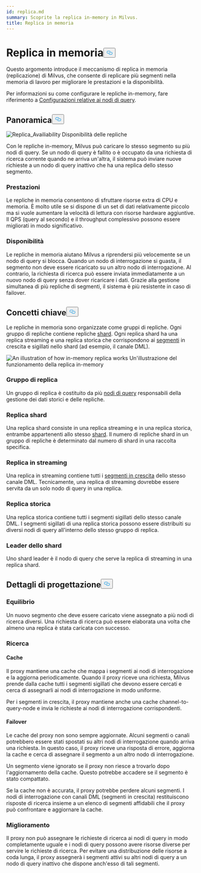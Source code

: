 ```yaml
---
id: replica.md
summary: Scoprite la replica in-memory in Milvus.
title: Replica in memoria
---
```

<h1 id="In-Memory-Replica" class="common-anchor-header">Replica in memoria<button data-href="#In-Memory-Replica" class="anchor-icon" translate="no">
      <svg translate="no"
        aria-hidden="true"
        focusable="false"
        height="20"
        version="1.1"
        viewBox="0 0 16 16"
        width="16"
      >
        <path
          fill="#0092E4"
          fill-rule="evenodd"
          d="M4 9h1v1H4c-1.5 0-3-1.69-3-3.5S2.55 3 4 3h4c1.45 0 3 1.69 3 3.5 0 1.41-.91 2.72-2 3.25V8.59c.58-.45 1-1.27 1-2.09C10 5.22 8.98 4 8 4H4c-.98 0-2 1.22-2 2.5S3 9 4 9zm9-3h-1v1h1c1 0 2 1.22 2 2.5S13.98 12 13 12H9c-.98 0-2-1.22-2-2.5 0-.83.42-1.64 1-2.09V6.25c-1.09.53-2 1.84-2 3.25C6 11.31 7.55 13 9 13h4c1.45 0 3-1.69 3-3.5S14.5 6 13 6z"
        ></path>
      </svg>
    </button></h1><p>Questo argomento introduce il meccanismo di replica in memoria (replicazione) di Milvus, che consente di replicare più segmenti nella memoria di lavoro per migliorare le prestazioni e la disponibilità.</p>
<p>Per informazioni su come configurare le repliche in-memory, fare riferimento a <a href="/docs/it/configure_querynode.md#queryNodereplicas">Configurazioni relative ai nodi di query</a>.</p>
<h2 id="Overview" class="common-anchor-header">Panoramica<button data-href="#Overview" class="anchor-icon" translate="no">
      <svg translate="no"
        aria-hidden="true"
        focusable="false"
        height="20"
        version="1.1"
        viewBox="0 0 16 16"
        width="16"
      >
        <path
          fill="#0092E4"
          fill-rule="evenodd"
          d="M4 9h1v1H4c-1.5 0-3-1.69-3-3.5S2.55 3 4 3h4c1.45 0 3 1.69 3 3.5 0 1.41-.91 2.72-2 3.25V8.59c.58-.45 1-1.27 1-2.09C10 5.22 8.98 4 8 4H4c-.98 0-2 1.22-2 2.5S3 9 4 9zm9-3h-1v1h1c1 0 2 1.22 2 2.5S13.98 12 13 12H9c-.98 0-2-1.22-2-2.5 0-.83.42-1.64 1-2.09V6.25c-1.09.53-2 1.84-2 3.25C6 11.31 7.55 13 9 13h4c1.45 0 3-1.69 3-3.5S14.5 6 13 6z"
        ></path>
      </svg>
    </button></h2><p>
  
   <span class="img-wrapper"> <img translate="no" src="/docs/v2.4.x/assets/replica_availability.jpg" alt="Replica_Availiability" class="doc-image" id="replica_availiability" />
   </span> <span class="img-wrapper"> <span>Disponibilità delle repliche</span> </span></p>
<p>Con le repliche in-memory, Milvus può caricare lo stesso segmento su più nodi di query. Se un nodo di query è fallito o è occupato da una richiesta di ricerca corrente quando ne arriva un'altra, il sistema può inviare nuove richieste a un nodo di query inattivo che ha una replica dello stesso segmento.</p>
<h3 id="Performance" class="common-anchor-header">Prestazioni</h3><p>Le repliche in memoria consentono di sfruttare risorse extra di CPU e memoria. È molto utile se si dispone di un set di dati relativamente piccolo ma si vuole aumentare la velocità di lettura con risorse hardware aggiuntive. Il QPS (query al secondo) e il throughput complessivo possono essere migliorati in modo significativo.</p>
<h3 id="Availability" class="common-anchor-header">Disponibilità</h3><p>Le repliche in memoria aiutano Milvus a riprendersi più velocemente se un nodo di query si blocca. Quando un nodo di interrogazione si guasta, il segmento non deve essere ricaricato su un altro nodo di interrogazione. Al contrario, la richiesta di ricerca può essere inviata immediatamente a un nuovo nodo di query senza dover ricaricare i dati. Grazie alla gestione simultanea di più repliche di segmenti, il sistema è più resistente in caso di failover.</p>
<h2 id="Key-Concepts" class="common-anchor-header">Concetti chiave<button data-href="#Key-Concepts" class="anchor-icon" translate="no">
      <svg translate="no"
        aria-hidden="true"
        focusable="false"
        height="20"
        version="1.1"
        viewBox="0 0 16 16"
        width="16"
      >
        <path
          fill="#0092E4"
          fill-rule="evenodd"
          d="M4 9h1v1H4c-1.5 0-3-1.69-3-3.5S2.55 3 4 3h4c1.45 0 3 1.69 3 3.5 0 1.41-.91 2.72-2 3.25V8.59c.58-.45 1-1.27 1-2.09C10 5.22 8.98 4 8 4H4c-.98 0-2 1.22-2 2.5S3 9 4 9zm9-3h-1v1h1c1 0 2 1.22 2 2.5S13.98 12 13 12H9c-.98 0-2-1.22-2-2.5 0-.83.42-1.64 1-2.09V6.25c-1.09.53-2 1.84-2 3.25C6 11.31 7.55 13 9 13h4c1.45 0 3-1.69 3-3.5S14.5 6 13 6z"
        ></path>
      </svg>
    </button></h2><p>Le repliche in memoria sono organizzate come gruppi di repliche. Ogni gruppo di repliche contiene repliche <a href="https://milvus.io/docs/v2.1.x/glossary.md#Sharding">shard</a>. Ogni replica shard ha una replica streaming e una replica storica che corrispondono ai <a href="https://milvus.io/docs/v2.1.x/glossary.md#Segment">segmenti</a> in crescita e sigillati nello shard (ad esempio, il canale DML).</p>
<p>
  
   <span class="img-wrapper"> <img translate="no" src="/docs/v2.4.x/assets/replica_availability.jpg" alt="An illustration of how in-memory replica works" class="doc-image" id="an-illustration-of-how-in-memory-replica-works" />
   </span> <span class="img-wrapper"> <span>Un'illustrazione del funzionamento della replica in-memory</span> </span></p>
<h3 id="Replica-group" class="common-anchor-header">Gruppo di replica</h3><p>Un gruppo di replica è costituito da più <a href="https://milvus.io/docs/v2.1.x/four_layers.md#Query-node">nodi di query</a> responsabili della gestione dei dati storici e delle repliche.</p>
<h3 id="Shard-replica" class="common-anchor-header">Replica shard</h3><p>Una replica shard consiste in una replica streaming e in una replica storica, entrambe appartenenti allo stesso <a href="https://milvus.io/blog/deep-dive-1-milvus-architecture-overview.md#Shard">shard</a>. Il numero di repliche shard in un gruppo di repliche è determinato dal numero di shard in una raccolta specifica.</p>
<h3 id="Streaming-replica" class="common-anchor-header">Replica in streaming</h3><p>Una replica in streaming contiene tutti i <a href="https://milvus.io/docs/v2.1.x/glossary.md#Segment">segmenti in crescita</a> dello stesso canale DML. Tecnicamente, una replica di streaming dovrebbe essere servita da un solo nodo di query in una replica.</p>
<h3 id="Historical-replica" class="common-anchor-header">Replica storica</h3><p>Una replica storica contiene tutti i segmenti sigillati dello stesso canale DML. I segmenti sigillati di una replica storica possono essere distribuiti su diversi nodi di query all'interno dello stesso gruppo di replica.</p>
<h3 id="Shard-leader" class="common-anchor-header">Leader dello shard</h3><p>Uno shard leader è il nodo di query che serve la replica di streaming in una replica shard.</p>
<h2 id="Design-Details" class="common-anchor-header">Dettagli di progettazione<button data-href="#Design-Details" class="anchor-icon" translate="no">
      <svg translate="no"
        aria-hidden="true"
        focusable="false"
        height="20"
        version="1.1"
        viewBox="0 0 16 16"
        width="16"
      >
        <path
          fill="#0092E4"
          fill-rule="evenodd"
          d="M4 9h1v1H4c-1.5 0-3-1.69-3-3.5S2.55 3 4 3h4c1.45 0 3 1.69 3 3.5 0 1.41-.91 2.72-2 3.25V8.59c.58-.45 1-1.27 1-2.09C10 5.22 8.98 4 8 4H4c-.98 0-2 1.22-2 2.5S3 9 4 9zm9-3h-1v1h1c1 0 2 1.22 2 2.5S13.98 12 13 12H9c-.98 0-2-1.22-2-2.5 0-.83.42-1.64 1-2.09V6.25c-1.09.53-2 1.84-2 3.25C6 11.31 7.55 13 9 13h4c1.45 0 3-1.69 3-3.5S14.5 6 13 6z"
        ></path>
      </svg>
    </button></h2><h3 id="Balance" class="common-anchor-header">Equilibrio</h3><p>Un nuovo segmento che deve essere caricato viene assegnato a più nodi di ricerca diversi. Una richiesta di ricerca può essere elaborata una volta che almeno una replica è stata caricata con successo.</p>
<h3 id="Search" class="common-anchor-header">Ricerca</h3><h4 id="Cache" class="common-anchor-header">Cache</h4><p>Il proxy mantiene una cache che mappa i segmenti ai nodi di interrogazione e la aggiorna periodicamente. Quando il proxy riceve una richiesta, Milvus prende dalla cache tutti i segmenti sigillati che devono essere cercati e cerca di assegnarli ai nodi di interrogazione in modo uniforme.</p>
<p>Per i segmenti in crescita, il proxy mantiene anche una cache channel-to-query-node e invia le richieste ai nodi di interrogazione corrispondenti.</p>
<h4 id="Failover" class="common-anchor-header">Failover</h4><p>Le cache del proxy non sono sempre aggiornate. Alcuni segmenti o canali potrebbero essere stati spostati su altri nodi di interrogazione quando arriva una richiesta. In questo caso, il proxy riceve una risposta di errore, aggiorna la cache e cerca di assegnare il segmento a un altro nodo di interrogazione.</p>
<p>Un segmento viene ignorato se il proxy non riesce a trovarlo dopo l'aggiornamento della cache. Questo potrebbe accadere se il segmento è stato compattato.</p>
<p>Se la cache non è accurata, il proxy potrebbe perdere alcuni segmenti. I nodi di interrogazione con canali DML (segmenti in crescita) restituiscono risposte di ricerca insieme a un elenco di segmenti affidabili che il proxy può confrontare e aggiornare la cache.</p>
<h3 id="Enhancement" class="common-anchor-header">Miglioramento</h3><p>Il proxy non può assegnare le richieste di ricerca ai nodi di query in modo completamente uguale e i nodi di query possono avere risorse diverse per servire le richieste di ricerca. Per evitare una distribuzione delle risorse a coda lunga, il proxy assegnerà i segmenti attivi su altri nodi di query a un nodo di query inattivo che dispone anch'esso di tali segmenti.</p>
